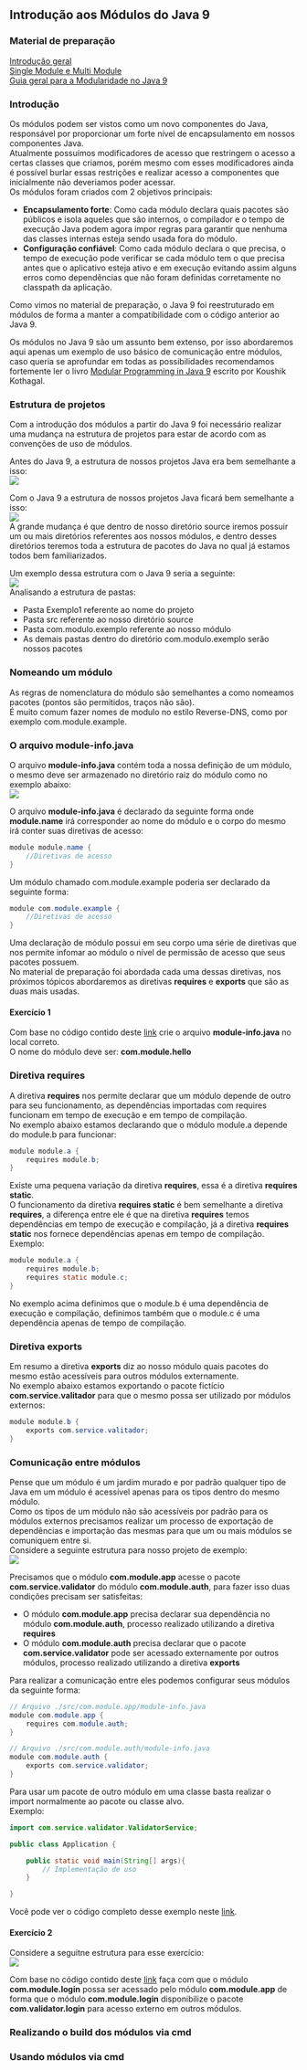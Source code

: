 ## Introdução aos Módulos do Java 9

### Material de preparação
[Introdução geral](https://blog.andresteingress.com/2017/09/29/java-9-modules.html)<br/>
[Single Module e Multi Module](https://www.logicbig.com/tutorials/core-java-tutorial/modules/modes.html)<br/>
[Guia geral para a Modularidade no Java 9](https://www.baeldung.com/java-9-modularity)

### Introdução
Os módulos podem ser vistos como um novo componentes do Java, responsável por proporcionar um forte nível de encapsulamento em nossos componentes Java.<br/>
Atualmente possuímos modificadores de acesso que restringem o acesso a certas classes que criamos, porém mesmo com esses modificadores ainda é possível burlar essas 
restrições e realizar acesso a componentes que inicialmente não deveriamos poder acessar.<br/>
Os módulos foram criados com 2 objetivos principais:
 - **Encapsulamento forte**: Como cada módulo declara quais pacotes são públicos e isola aqueles que são internos, o compilador e o tempo de execução Java podem agora 
impor regras para garantir que nenhuma das classes internas esteja sendo usada fora do módulo.
 - **Configuração confiável**: Como cada módulo declara o que precisa, o tempo de execução pode verificar se cada módulo tem o que precisa antes que o aplicativo esteja 
ativo e em execução evitando assim alguns erros como dependências que não foram definidas corretamente no classpath da aplicação.

Como vimos no material de preparação, o Java 9 foi reestruturado em módulos de forma a manter a compatibilidade com o código anterior ao Java 9.<br/>

Os módulos no Java 9 são um assunto bem extenso, por isso abordaremos aqui apenas um exemplo de uso básico de comunicação entre módulos, caso queria se aprofundar em todas as 
possibilidades recomendamos fortemente ler o livro [Modular Programming in Java 9](https://www.oreilly.com/library/view/modular-programming-in/9781787126909/) escrito por Koushik Kothagal. 


### Estrutura de projetos
Com a introdução dos módulos a partir do Java 9 foi necessário realizar uma mudança na estrutura de projetos para estar de acordo com as convenções de uso de módulos.

Antes do Java 9, a estrutura de nossos projetos Java era bem semelhante a isso:<br/>
<img src="https://learning.oreilly.com/library/view/modular-programming-in/9781787126909/assets/fc41fa8d-df8e-49b8-b2af-4fe33dbf08ee.png"/><br/>

Com o Java 9 a estrutura de nossos projetos Java ficará bem semelhante a isso:<br/>
<img src="https://learning.oreilly.com/library/view/modular-programming-in/9781787126909/assets/86c153ba-bb45-4137-9f4c-24e84465f3f0.png"/><br/>
A grande mudança é que dentro de nosso diretório source iremos possuir um ou mais diretórios referentes aos nossos módulos, e dentro desses diretórios teremos toda a estrutura de 
pacotes do Java no qual já estamos todos bem familiarizados.

Um exemplo dessa estrutura com o Java 9 seria a seguinte:<br/>
<img src="./exemplos/exemplo01.PNG"/><br/>
Analisando a estrutura de pastas:
 * Pasta Exemplo1 referente ao nome do projeto
 * Pasta src referente ao nosso diretório source
 * Pasta com.modulo.exemplo referente ao nosso módulo
 * As demais pastas dentro do diretório com.modulo.exemplo serão nossos pacotes

### Nomeando um módulo
As regras de nomenclatura do módulo são semelhantes a como nomeamos pacotes (pontos são permitidos, traços não são).<br/>
É muito comum fazer nomes de modulo no estilo Reverse-DNS, como por exemplo com.module.example.


### O arquivo module-info.java
O arquivo **module-info.java** contém toda a nossa definição de um módulo, o mesmo deve ser armazenado no diretório raiz do módulo como no exemplo abaixo:<br/> 
<img src="./exemplos/exemplo02.PNG"/><br/>

O arquivo **module-info.java** é declarado da seguinte forma onde **module.name** irá corresponder ao nome do módulo e o corpo do mesmo irá conter suas diretivas de acesso:
```java
module module.name {
    //Diretivas de acesso
}
```

Um módulo chamado com.module.example poderia ser declarado da seguinte forma:
```java
module com.module.example {
    //Diretivas de acesso
}
```

Uma declaração de módulo possui em seu corpo uma série de diretivas que nos permite infomar ao módulo o nível de permissão de acesso que seus pacotes possuem.<br/>
No material de preparação foi abordada cada uma dessas diretivas, nos próximos tópicos abordaremos as diretivas **requires** e **exports** que são as duas mais usadas.

#### Exercício 1
Com base no código contido deste [link](./exercicio/exercicio1/) 
crie o arquivo **module-info.java** no local correto.<br/>
O nome do módulo deve ser: **com.module.hello**


### Diretiva requires
A diretiva **requires** nos permite declarar que um módulo depende de outro para seu funcionamento, as dependências importadas com requires funcionam em tempo de execução 
e em tempo de compilação.<br/>
No exemplo abaixo estamos declarando que o módulo module.a depende do module.b para funcionar:
```java
module module.a {
    requires module.b;
}
```

Existe uma pequena variação da diretiva **requires**, essa é a diretiva **requires static**.<br/>
O funcionamento da diretiva **requires static** é bem semelhante a diretiva **requires**, a diferença entre ele é que na diretiva **requires** temos dependências em tempo de 
execução e compilação, já a diretiva **requires static** nos fornece dependências apenas em tempo de compilação.<br/>
Exemplo:
```java
module module.a {
    requires module.b;
    requires static module.c;
}
```
No exemplo acima definimos que o module.b é uma dependência de execução e compilação, definimos também que o module.c é uma dependência apenas de tempo de compilação.

### Diretiva exports
Em resumo a diretiva **exports** diz ao nosso módulo quais pacotes do mesmo estão acessíveis para outros módulos externamente.<br/>
No exemplo abaixo estamos exportando o pacote fictício **com.service.valitador** para que o mesmo possa ser utilizado por módulos externos:
```java
module module.b {
    exports com.service.valitador;
}
```

### Comunicação entre módulos
Pense que um módulo é um jardim murado e por padrão qualquer tipo de Java em um módulo é acessível apenas para os tipos dentro do mesmo módulo.<br/>
Como os tipos de um módulo não são acessíveis por padrão para os módulos externos precisamos realizar um processo de exportação de dependências e importação das mesmas 
para que um ou mais módulos se comuniquem entre si.<br/>
Considere a seguinte estrutura para nosso projeto de exemplo:<br/>
<img src="./exemplos/exemplo03.PNG">

Precisamos que o módulo **com.module.app** acesse o pacote **com.service.validator** do módulo **com.module.auth**, para fazer isso duas condições precisam ser satisfeitas:
 * O módulo **com.module.app** precisa declarar sua dependência no módulo **com.module.auth**, processo realizado utilizando a diretiva **requires**
 * O módulo **com.module.auth** precisa declarar que o pacote **com.service.validator** pode ser acessado externamente por outros módulos, processo realizado utilizando a diretiva **exports**

Para realizar a comunicação entre eles podemos configurar seus módulos da seguinte forma:
```java
// Arquivo ./src/com.module.app/module-info.java
module com.module.app {
    requires com.module.auth;
}
```
```java
// Arquivo ./src/com.module.auth/module-info.java
module com.module.auth {
    exports com.service.validator;
}
```

Para usar um pacote de outro módulo em uma classe basta realizar o import normalmente ao pacote ou classe alvo.<br/>
Exemplo:
```java
import com.service.validator.ValidatorService;

public class Application {

    public static void main(String[] args){
        // Implementação de uso
    }

}
```

Você pode ver o código completo desse exemplo neste [link](./exemplos/exemplo03/).


#### Exercício 2
Considere a seguitne estrutura para esse exercício:<br/>
<img src="./exercicio/estrutura-exercicio02.PNG"/>

Com base no código contido deste [link](./exercicio/exercicio2/) faça com que o módulo **com.module.login** possa ser acessado pelo módulo **com.module.app** de forma que o 
módulo **com.module.login** disponibilize o pacote **com.validator.login** para acesso externo em outros módulos.<br/>


### Realizando o build dos módulos via cmd

### Usando módulos via cmd
